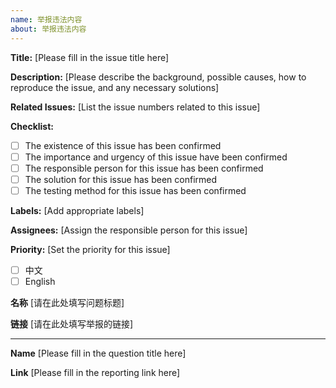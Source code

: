 ```yaml
---
name: 举报违法内容
about: 举报违法内容
---
```


**Title:** [Please fill in the issue title here]

**Description:** [Please describe the background, possible causes, how to reproduce the issue, and any necessary solutions]

**Related Issues:** [List the issue numbers related to this issue]

**Checklist:**

- [ ]  The existence of this issue has been confirmed
- [ ]  The importance and urgency of this issue have been confirmed
- [ ]  The responsible person for this issue has been confirmed
- [ ]  The solution for this issue has been confirmed
- [ ]  The testing method for this issue has been confirmed

**Labels:** [Add appropriate labels]

**Assignees:** [Assign the responsible person for this issue]

**Priority:** [Set the priority for this issue]


- [ ]  中文
- [ ]  English

**名称** [请在此处填写问题标题]

**链接** [请在此处填写举报的链接]

------------------------------

**Name** [Please fill in the question title here]

**Link** [Please fill in the reporting link here]
